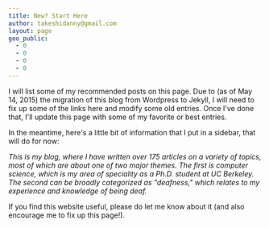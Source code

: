 ```yaml
---
title: New? Start Here
author: takeshidanny@gmail.com
layout: page
geo_public:
  - 0
  - 0
  - 0
  - 0
---
```


I will list some of my recommended posts on this page. Due to (as of May 14, 2015) the migration
of this blog from Wordpress to Jekyll, I will need to fix up some of the links here and modify some
old entries. Once I've done that, I'll update this page with some of my favorite or best entries.

In the meantime, here's a little bit of information that I put in a sidebar, that will do for now:

*This is my blog, where I have written over 175 articles on a variety of topics, most of which are
about one of two major themes. The first is computer science, which is my area of speciality as a
Ph.D. student at UC Berkeley. The second can be broadly categorized as "deafness," which relates to
my experience and knowledge of being deaf.*

If you find this website useful, please do let me know about it (and also encourage me to fix up
this page!).
